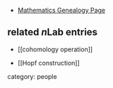 

* [Mathematics Genealogy Page](http://www.genealogy.ams.org/id.php?id=12004)

## related $n$Lab entries

* [[cohomology operation]]

* [[Hopf construction]]

category: people